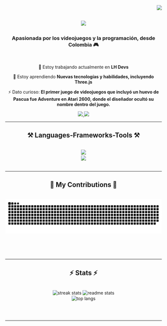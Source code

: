 <img align="right" src="https://visitor-badge.laobi.icu/badge?page_id=lauralarrotta.lauralarrotta" />

<h1 align="center">
    <img src="https://readme-typing-svg.herokuapp.com/?font=Righteous&size=35&center=true&vCenter=true&width=500&height=70&duration=4000&lines=Hola+👋;+Soy+Laura+Larrotta!;+Full+Stack+Developer;Especiliazada+en+Front-end;&color=FF00FF" />
</h1>

<h3 align="center">Apasionada por los videojuegos y la programación, desde Colombia 🎮</h3>

<br/>

<div align="center">
 
 🔭 Estoy trabajando actualmente en **LH Devs**
  
 🌱 Estoy aprendiendo **Nuevas tecnologías y habilidades, incluyendo Three.js**

⚡ Dato curioso: **El primer juego de videojuegos que incluyó un huevo de Pascua fue Adventure en Atari 2600, donde el diseñador ocultó su nombre dentro del juego.**

 </div>
 
<div align="center"> 
  <a href="mailto:larrotta.laura@gmail.com">
    <img src="https://img.shields.io/badge/Gmail-333333?style=for-the-badge&logo=gmail&logoColor=red" />
  </a>
  <a href="https://www.linkedin.com/in/laura-larrotta-lh/" target="_blank">
    <img src="https://img.shields.io/badge/LinkedIn-0077B5?style=for-the-badge&logo=linkedin&logoColor=white" target="_blank" />
  </a>
</div>

 <hr/>
 
<h2 align="center">⚒️ Languages-Frameworks-Tools ⚒️</h2>
<br/>
<div align="center">
    <div>
        <img src="https://skillicons.dev/icons?i=react,bootstrap,html,css,vscode,github,tailwind,nestjs,git" />
    </div>
    <div>
        <img src="https://skillicons.dev/icons?i=nodejs,javascript,typescript,express,mongodb,postgresql" />
    </div>
</div>

<br/>

<hr/>

<div align="center">
  <h2>🐍 My Contributions 🐍</h2>
  <br>
  <img alt="snake eating my contributions" src="https://raw.githubusercontent.com/salesp07/salesp07/output/github-contribution-grid-snake.svg" />
  
  <br/><br/><br/>
</div>

<hr/>

<h2 align="center">⚡ Stats ⚡</h2>
<br>
<div align=center>
  <img width=390 src="https://github-readme-streak-stats-salesp07.vercel.app/?user=salesp07&count_private=true&theme=react&border_radius=10" alt="streak stats"/>
  <img width=390 src="https://github-readme-stats-salesp07.vercel.app/api?username=salesp07&count_private=true&show_icons=true&theme=react&rank_icon=github&border_radius=10" alt="readme stats" />
  <br/>
  <img width=325 align="center" src="https://github-readme-stats-salesp07.vercel.app/api/top-langs/?username=salesp07&hide=HTML&langs_count=8&layout=compact&theme=react&border_radius=10&size_weight=0.5&count_weight=0.5&exclude_repo=github-readme-stats" alt="top langs" />
</div>

<br/><br/>

<hr/>

<br/>
